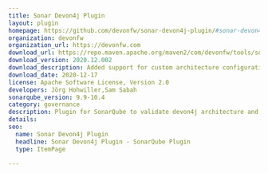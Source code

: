 ```yaml
---
title: Sonar Devon4j Plugin
layout: plugin
homepage: https://github.com/devonfw/sonar-devon4j-plugin/#sonar-devon4j-plugin
organization: devonfw
organization_url: https://devonfw.com
download_url: https://repo.maven.apache.org/maven2/com/devonfw/tools/sonar-devon4j-plugin/2020.12.002/sonar-devon4j-plugin-2020.12.002.jar
download_version: 2020.12.002
download_description: Added support for custom architecture configurations, additional rules checking the correct use of third-party libraries as well as multiple bug fixes and minor improvements.
download_date: 2020-12-17
license: Apache Software License, Version 2.0
developers: Jörg Hohwiller,Sam Sabah
sonarqube_version: 9.9-10.4
category: governance
description: Plugin for SonarQube to validate devon4j architecture and conventions.
details: 
seo:
  name: Sonar Devon4j Plugin
  headline: Sonar Devon4j Plugin - SonarQube Plugin
  type: ItemPage

---
```

